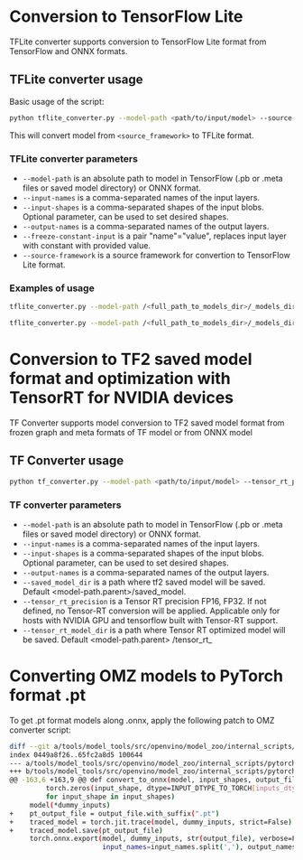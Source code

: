 # Conversion to TensorFlow Lite

TFLite converter supports conversion to TensorFlow Lite format from TensorFlow and ONNX formats.

## TFLite converter usage

Basic usage of the script:

```sh
python tflite_converter.py --model-path <path/to/input/model> --source-framework <source_framework>
```

This will convert model from `<source_framework>` to TFLite format.

### TFLite converter parameters

- `--model-path` is an absolute path to model in TensorFlow (.pb or .meta files or saved model directory) or ONNX format.
- `--input-names` is a comma-separated names of the input layers.
- `--input-shapes` is a comma-separated shapes of the input blobs. Optional parameter, can be used to set desired shapes.
- `--output-names` is a comma-separated names of the output layers.
- `--freeze-constant-input` is a pair "name"="value", replaces input layer with constant with provided value.
- `--source-framework` is a source framework for convertion to TensorFlow Lite format.

### Examples of usage

```sh
tflite_converter.py --model-path /<full_path_to_models_dir>/_models_dir/public/ssd_mobilenet_v1_coco/ssd_mobilenet_v1_coco_2018_01_28/saved_model --source-framework tf --input-names image_tensor --input-shapes [1, 300, 300, 3]
```

```sh
tflite_converter.py --model-path /<full_path_to_models_dir>/_models_dir/public/yolo-v1-tiny-tf/yolo-v1-tiny.pb --source-framework tf --input-names input_1 --input-shapes [1, 416, 416, 3] --output-names conv2d_9/BiasAdd
```


# Conversion to TF2 saved model format and optimization with TensorRT for NVIDIA devices

TF Converter supports model conversion to TF2 saved model format from frozen graph and meta formats of TF model or from ONNX model

## TF Converter usage

```sh
python tf_converter.py --model-path <path/to/input/model> --tensor_rt_precision <precision>
```

### TF converter parameters

- `--model-path` is an absolute path to model in TensorFlow (.pb or .meta files or saved model directory) or ONNX format.
- `--input-names` is a comma-separated names of the input layers.
- `--input-shapes` is a comma-separated shapes of the input blobs. Optional parameter, can be used to set desired shapes.
- `--output-names` is a comma-separated names of the output layers.
- `--saved_model_dir` is a path where tf2 saved model will be saved. Default <model-path.parent>/saved_model.
- `--tensor_rt_precision` is a Tensor RT precision FP16, FP32. If not defined, no Tensor-RT conversion will be applied.
  Applicable only for hosts with NVIDIA GPU and tensorflow built with Tensor-RT support.
- `--tensor_rt_model_dir` is a path where Tensor RT optimized model will be saved. Default <model-path.parent>
  /tensor_rt_<Precision>


# Converting OMZ models to PyTorch format .pt

To get .pt format models along .onnx, apply the following patch to OMZ converter script:

```sh
diff --git a/tools/model_tools/src/openvino/model_zoo/internal_scripts/pytorch_to_onnx.py b/tools/model_tools/src/openvino/model_zoo/internal_scripts/pytorch_to_onnx.py
index 0449a8f26..65fc2a8d5 100644
--- a/tools/model_tools/src/openvino/model_zoo/internal_scripts/pytorch_to_onnx.py
+++ b/tools/model_tools/src/openvino/model_zoo/internal_scripts/pytorch_to_onnx.py
@@ -163,6 +163,9 @@ def convert_to_onnx(model, input_shapes, output_file, input_names, output_names,
         torch.zeros(input_shape, dtype=INPUT_DTYPE_TO_TORCH[inputs_dtype])
         for input_shape in input_shapes)
     model(*dummy_inputs)
+    pt_output_file = output_file.with_suffix(".pt")
+    traced_model = torch.jit.trace(model, dummy_inputs, strict=False)
+    traced_model.save(pt_output_file)
     torch.onnx.export(model, dummy_inputs, str(output_file), verbose=False, opset_version=opset_version,
                       input_names=input_names.split(','), output_names=output_names.split(','), **conversion_params)
```
